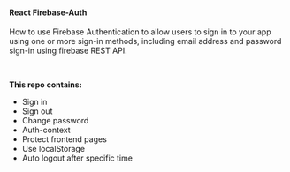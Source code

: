 #### **React Firebase-Auth**

How to use Firebase Authentication to allow users to sign in to your app using one or more sign-in methods, including email address and password sign-in using firebase REST API.

</br>


**This repo contains:**

- Sign in
- Sign out
- Change password
- Auth-context
- Protect frontend pages
- Use localStorage
- Auto logout after specific time

